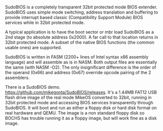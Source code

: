 SudoBIOS is a completely transparent 32bit protected mode BIOS extender. SudoBIOS uses simple mode switching, address translation and buffering to provide interrupt based classic (Compatibility Support Module) BIOS services while in 32bit protected mode.

A typical application is to have the boot sector or mbr load SudoBIOS as a 2nd stage (to absolute address 0x2000). A far call to that location returns in 32bit protected mode. A subset of the native BIOS functions (the common usable ones) are supported.

SudoBIOS is written in FASM (2200+ lines of Intel syntax x86 assembly language) and will assemble as is in NASM. Both output files are essentially the same (with NASM -O2). The only insignificant difference is the order of the operand (0x66) and address (0x67) override opcode pairing of the 2 assemblers.

There is a SudoBIOS demo. https://github.com/mikegonta/SudoBIOS/releases. It's a 1.44MB FAT12 USB flash drive image of the real mode MikeOS converted to 32bit, running in 32bit protected mode and accessing BIOS services transparently through SudoBIOS. It will boot and run as either a floppy disk or hard disk format on real hardware and QEMU. The image is a non standard floppy disk so BOCHS has trouble running it as a floppy image, but will work fine as a disk image.
